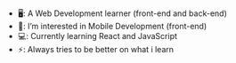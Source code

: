 - 🖥️: A Web Development learner (front-end and back-end)
- 👀: I’m interested in Mobile Development (front-end)
- 💻: Currently learning React and JavaScript
- ⚡: Always tries to be better on what i learn   
